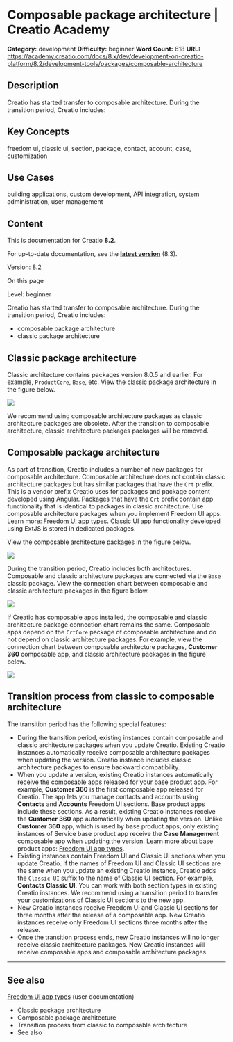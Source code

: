 # Composable package architecture | Creatio Academy

**Category:** development **Difficulty:** beginner **Word Count:** 618 **URL:**
https://academy.creatio.com/docs/8.x/dev/development-on-creatio-platform/8.2/development-tools/packages/composable-architecture

## Description

Creatio has started transfer to composable architecture. During the transition
period, Creatio includes:

## Key Concepts

freedom ui, classic ui, section, package, contact, account, case, customization

## Use Cases

building applications, custom development, API integration, system
administration, user management

## Content

This is documentation for Creatio **8.2**.

For up-to-date documentation, see the
**[latest version](/docs/8.x/dev/development-on-creatio-platform/development-tools/packages/composable-architecture)**
(8.3).

Version: 8.2

On this page

Level: beginner

Creatio has started transfer to composable architecture. During the transition
period, Creatio includes:

- composable package architecture
- classic package architecture

## Classic package architecture​

Classic architecture contains packages version 8.0.5 and earlier. For example,
`ProductCore`, `Base`, etc. View the classic package architecture in the figure
below.

![](https://academy.creatio.com/sites/default/files/documentation/sdk/ru/BPMonlineWebSDK/Screenshots/StudioCreatio/8.0/scr_ClassicPackageArchitecture.png)

We recommend using composable architecture packages as classic architecture
packages are obsolete. After the transition to composable architecture, classic
architecture packages packages will be removed.

## Composable package architecture​

As part of transition, Creatio includes a number of new packages for composable
architecture. Composable architecture does not contain classic architecture
packages but has similar packages that have the `Crt` prefix. This is a vendor
prefix Creatio uses for packages and package content developed using Angular.
Packages that have the `Crt` prefix contain app functionality that is identical
to packages in classic architecture. Use composable architecture packages when
you implement Freedom UI apps. Learn more:
[Freedom UI app types](https://academy.creatio.com/documents?ver=8.2&id=2417).
Classic UI app functionality developed using ExtJS is stored in dedicated
packages.

View the composable architecture packages in the figure below.

![](https://academy.creatio.com/sites/default/files/documentation/sdk/ru/BPMonlineWebSDK/Screenshots/StudioCreatio/8.0/scr_ComposablePackageArchitecture.png)

During the transition period, Creatio includes both architectures. Composable
and classic architecture packages are connected via the `Base` classic package.
View the connection chart between composable and classic architecture packages
in the figure below.

![](https://academy.creatio.com/sites/default/files/documentation/sdk/ru/BPMonlineWebSDK/Screenshots/StudioCreatio/8.0/scr_ComposableAndClassicArchitectureSchema.png)

If Creatio has composable apps installed, the composable and classic
architecture package connection chart remains the same. Composable apps depend
on the `CrtCore` package of composable architecture and do not depend on classic
architecture packages. For example, view the connection chart between composable
architecture packages, **Customer 360** composable app, and classic architecture
packages in the figure below.

![](https://academy.creatio.com/sites/default/files/documentation/sdk/ru/BPMonlineWebSDK/Screenshots/StudioCreatio/8.0/scr_ArchitecturesAndAppSchema.png)

## Transition process from classic to composable architecture​

The transition period has the following special features:

- During the transition period, existing instances contain composable and
  classic architecture packages when you update Creatio. Existing Creatio
  instances automatically receive composable architecture packages when updating
  the version. Creatio instance includes classic architecture packages to ensure
  backward compatibility.
- When you update a version, existing Creatio instances automatically receive
  the composable apps released for your base product app. For example,
  **Customer 360** is the first composable app released for Creatio. The app
  lets you manage contacts and accounts using **Contacts** and **Accounts**
  Freedom UI sections. Base product apps include these sections. As a result,
  existing Creatio instances receive the **Customer 360** app automatically when
  updating the version. Unlike **Customer 360** app, which is used by base
  product apps, only existing instances of Service base product app receive the
  **Case Management** composable app when updating the version. Learn more about
  base product apps:
  [Freedom UI app types](https://academy.creatio.com/documents?ver=8.2&id=2417&anchor=title-2532-3).
- Existing instances contain Freedom UI and Classic UI sections when you update
  Creatio. If the names of Freedom UI and Classic UI sections are the same when
  you update an existing Creatio instance, Creatio adds the `Classic UI` suffix
  to the name of Classic UI section. For example, **Contacts Classic UI**. You
  can work with both section types in existing Creatio instances. We recommend
  using a transition period to transfer your customizations of Classic UI
  sections to the new app.
- New Creatio instances receive Freedom UI and Classic UI sections for three
  months after the release of a composable app. New Creatio instances receive
  only Freedom UI sections three months after the release.
- Once the transition process ends, new Creatio instances will no longer receive
  classic architecture packages. New Creatio instances will receive composable
  apps and composable architecture packages.

---

## See also​

[Freedom UI app types](https://academy.creatio.com/documents?ver=8.2&id=2417)
(user documentation)

- Classic package architecture
- Composable package architecture
- Transition process from classic to composable architecture
- See also
